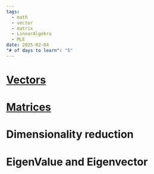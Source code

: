 ```yaml
---
tags:
  - math
  - vector
  - matrix
  - LinearAlgebra
  - MLE
date: 2025-02-04
"# of days to learn": "5"
---
```

# [Vectors](Vectors.md)
# [Matrices](Matrices.md)
# Dimensionality reduction
# EigenValue and Eigenvector

